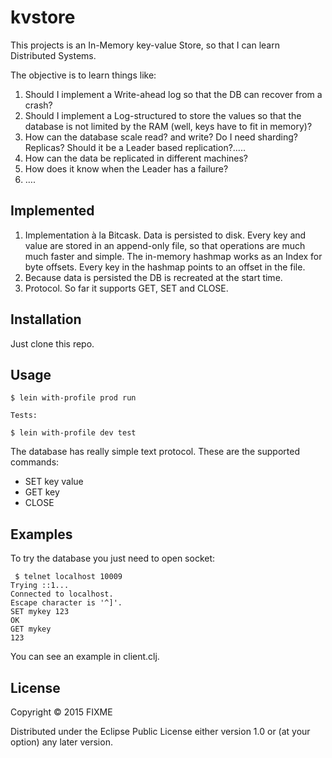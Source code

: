 # kvstore

This projects is an In-Memory key-value Store, so that I can learn Distributed Systems.
 
The objective is to learn things like:

1. Should I implement a Write-ahead log so that the DB can recover from a crash?
2. Should I implement a Log-structured to store the values so that the database is not limited by the RAM (well, keys have to fit in memory)?   
3. How can the database scale read? and write? Do I need sharding? Replicas? Should it be a Leader based replication?.....
4. How can the data be replicated in different machines?
5. How does it know when the Leader has a failure?
6. ….

## Implemented
1. Implementation à la Bitcask. Data is persisted to disk. Every key and value are stored in an append-only file, so that operations are much much faster and simple.
The in-memory hashmap works as an Index for byte offsets. Every key in the hashmap points to an offset in the file.
2. Because data is persisted the DB is recreated at the start time.
3. Protocol. So far it supports GET, SET and CLOSE.

## Installation

Just clone this repo.

## Usage


    $ lein with-profile prod run

    Tests:

    $ lein with-profile dev test

The database has really simple text protocol. These are the  supported commands:

* SET key value
* GET key
* CLOSE

## Examples

To try the database you just need  to open socket:

```
 $ telnet localhost 10009
Trying ::1...
Connected to localhost.
Escape character is '^]'.
SET mykey 123
OK
GET mykey
123
```


You can see an example in client.clj.


## License

Copyright © 2015 FIXME

Distributed under the Eclipse Public License either version 1.0 or (at
your option) any later version.

